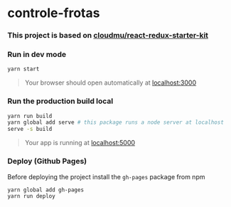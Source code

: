 # controle-frotas

### This project is based on [cloudmu/react-redux-starter-kit](https://github.com/cloudmu/react-redux-starter-kit)

### Run in dev mode
```sh
yarn start
```
> Your browser should open automatically at [localhost:3000](http://localhost:3000)

### Run the production build local
```sh
yarn run build
yarn global add serve # this package runs a node server at localhost
serve -s build
```
> Your app is running at [localhost:5000](http://localhost:5000)

### Deploy (Github Pages)
Before deploying the project install the `gh-pages` package from npm

```sh
yarn global add gh-pages
yarn run deploy
```
